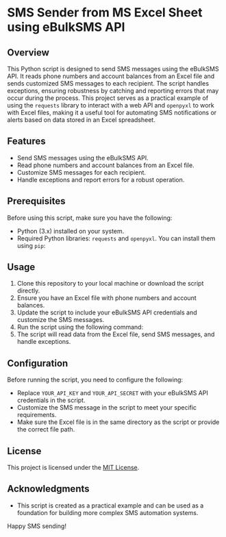 # SMS Sender from MS Excel Sheet using eBulkSMS API

## Overview

This Python script is designed to send SMS messages using the eBulkSMS API. It reads phone numbers and account balances from an Excel file and sends customized SMS messages to each recipient. The script handles exceptions, ensuring robustness by catching and reporting errors that may occur during the process. This project serves as a practical example of using the `requests` library to interact with a web API and `openpyxl` to work with Excel files, making it a useful tool for automating SMS notifications or alerts based on data stored in an Excel spreadsheet.

## Features

- Send SMS messages using the eBulkSMS API.
- Read phone numbers and account balances from an Excel file.
- Customize SMS messages for each recipient.
- Handle exceptions and report errors for a robust operation.

## Prerequisites

Before using this script, make sure you have the following:

- Python (3.x) installed on your system.
- Required Python libraries: `requests` and `openpyxl`. You can install them using `pip`:
  
## Usage

1. Clone this repository to your local machine or download the script directly.
2. Ensure you have an Excel file with phone numbers and account balances.
3. Update the script to include your eBulkSMS API credentials and customize the SMS messages.
4. Run the script using the following command:
5. The script will read data from the Excel file, send SMS messages, and handle exceptions.

## Configuration

Before running the script, you need to configure the following:

- Replace `YOUR_API_KEY` and `YOUR_API_SECRET` with your eBulkSMS API credentials in the script.
- Customize the SMS message in the script to meet your specific requirements.
- Make sure the Excel file is in the same directory as the script or provide the correct file path.

## License

This project is licensed under the [MIT License](LICENSE).

## Acknowledgments

- This script is created as a practical example and can be used as a foundation for building more complex SMS automation systems.

Happy SMS sending!


